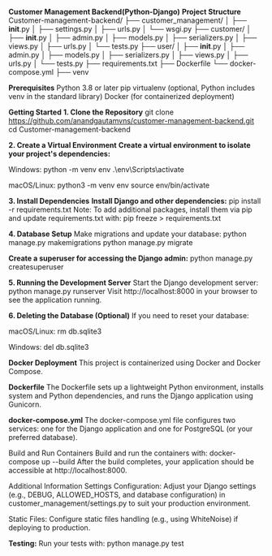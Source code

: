 **Customer Management Backend(Python-Django)**
**Project Structure**
Customer-management-backend/
├── customer_management/
│   ├── __init__.py
│   ├── settings.py
│   ├── urls.py
│   └── wsgi.py
├── customer/
│   ├── __init__.py
│   ├── admin.py
│   ├── models.py
│   ├── serializers.py
│   ├── views.py
│   ├── urls.py
│   └── tests.py
├── user/
│   ├── __init__.py
│   ├── admin.py
│   ├── models.py
│   ├── serializers.py
│   ├── views.py
│   ├── urls.py
│   └── tests.py
├── requirements.txt
├── Dockerfile
└── docker-compose.yml
├── venv

**Prerequisites**
  Python 3.8 or later
  pip
  virtualenv (optional, Python includes venv in the standard library)
  Docker (for containerized deployment)

**Getting Started**
**1. Clone the Repository**
  git clone https://github.com/anandgautamvns/customer-management-backend.git
  cd Customer-management-backend

**2. Create a Virtual Environment**
  **Create a virtual environment to isolate your project's dependencies:**

Windows:
  python -m venv env
  .\env\Scripts\activate

macOS/Linux:
  python3 -m venv env
  source env/bin/activate

**3. Install Dependencies**
**Install Django and other dependencies:**
  pip install -r requirements.txt
  Note: To add additional packages, install them via pip and update requirements.txt with:
  pip freeze > requirements.txt

**4. Database Setup**
  Make migrations and update your database:
  python manage.py makemigrations
  python manage.py migrate

  **Create a superuser for accessing the Django admin:**
    python manage.py createsuperuser

**5. Running the Development Server**
  Start the Django development server:
  python manage.py runserver
  Visit http://localhost:8000 in your browser to see the application running.

**6. Deleting the Database (Optional)**
If you need to reset your database:

  macOS/Linux:
  rm db.sqlite3

  Windows:
  del db.sqlite3

**Docker Deployment**
This project is containerized using Docker and Docker Compose.

**Dockerfile**
The Dockerfile sets up a lightweight Python environment, installs system and Python dependencies, and runs the Django application using Gunicorn.

**docker-compose.yml**
The docker-compose.yml file configures two services: one for the Django application and one for PostgreSQL (or your preferred database).

Build and Run Containers
Build and run the containers with:
  docker-compose up --build
  After the build completes, your application should be accessible at http://localhost:8000.

Additional Information
Settings Configuration:
Adjust your Django settings (e.g., DEBUG, ALLOWED_HOSTS, and database configuration) in customer_management/settings.py to suit your production environment.

Static Files:
Configure static files handling (e.g., using WhiteNoise) if deploying to production.

**Testing:**
  Run your tests with:
  python manage.py test

